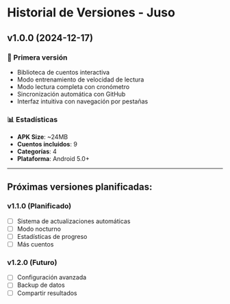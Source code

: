 # Historial de Versiones - Juso

## v1.0.0 (2024-12-17)
### 🎉 Primera versión
- Biblioteca de cuentos interactiva
- Modo entrenamiento de velocidad de lectura
- Modo lectura completa con cronómetro
- Sincronización automática con GitHub
- Interfaz intuitiva con navegación por pestañas

### 📊 Estadísticas
- **APK Size**: ~24MB
- **Cuentos incluidos**: 9
- **Categorías**: 4
- **Plataforma**: Android 5.0+

---

## Próximas versiones planificadas:

### v1.1.0 (Planificado)
- [ ] Sistema de actualizaciones automáticas
- [ ] Modo nocturno
- [ ] Estadísticas de progreso
- [ ] Más cuentos

### v1.2.0 (Futuro)
- [ ] Configuración avanzada
- [ ] Backup de datos
- [ ] Compartir resultados